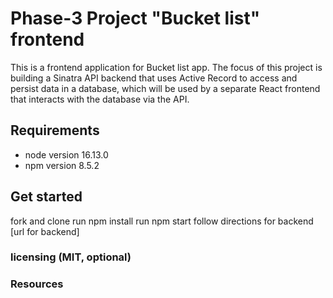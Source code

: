 # Phase-3 Project "Bucket list" frontend
This is a frontend application for Bucket list app. 
The focus of this project is building a Sinatra API backend that uses Active Record to access and persist data in a database, which will be used by a separate React frontend that interacts with the database via the API.

## Requirements
* node version 16.13.0
* npm version 8.5.2

## Get started
fork and clone
run npm install
run npm start
follow directions for backend [url for backend]

### licensing (MIT, optional)

### Resources



